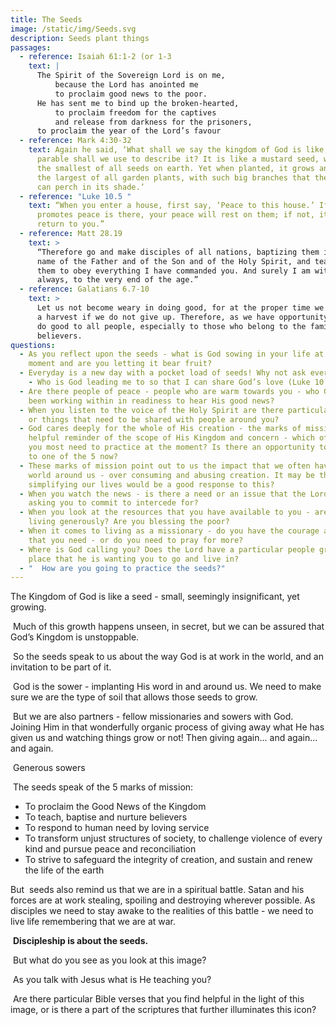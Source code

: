 ```yaml
---
title: The Seeds
image: /static/img/Seeds.svg
description: Seeds plant things
passages:
  - reference: Isaiah 61:1-2 (or 1-3
    text: |
      The Spirit of the Sovereign Lord is on me,
          because the Lord has anointed me
          to proclaim good news to the poor.
      He has sent me to bind up the broken-hearted,
          to proclaim freedom for the captives
          and release from darkness for the prisoners,
      to proclaim the year of the Lord’s favour
  - reference: Mark 4:30-32
    text: Again he said, ‘What shall we say the kingdom of God is like, or what
      parable shall we use to describe it? It is like a mustard seed, which is
      the smallest of all seeds on earth. Yet when planted, it grows and becomes
      the largest of all garden plants, with such big branches that the birds
      can perch in its shade.’
  - reference: "Luke 10.5 "
    text: “When you enter a house, first say, ‘Peace to this house.’ If someone who
      promotes peace is there, your peace will rest on them; if not, it will
      return to you.”
  - reference: Matt 28.19
    text: >
      “Therefore go and make disciples of all nations, baptizing them in the
      name of the Father and of the Son and of the Holy Spirit, and teaching
      them to obey everything I have commanded you. And surely I am with you
      always, to the very end of the age.”
  - reference: Galatians 6.7-10
    text: >
      Let us not become weary in doing good, for at the proper time we will reap
      a harvest if we do not give up. Therefore, as we have opportunity, let us
      do good to all people, especially to those who belong to the family of
      believers.
questions:
  - As you reflect upon the seeds - what is God sowing in your life at the
    moment and are you letting it bear fruit?
  - Everyday is a new day with a pocket load of seeds! Why not ask every morning
    - Who is God leading me to so that I can share God’s love (Luke 10:6)?
  - Are there people of peace - people who are warm towards you - who God has
    been working within in readiness to hear His good news?
  - When you listen to the voice of the Holy Spirit are there particular tasks
    or things that need to be shared with people around you?
  - God cares deeply for the whole of His creation - the marks of mission are a
    helpful reminder of the scope of His Kingdom and concern - which of the 5 do
    you most need to practice at the moment? Is there an opportunity to respond
    to one of the 5 now?
  - These marks of mission point out to us the impact that we often have on the
    world around us - over consuming and abusing creation. It may be that
    simplifying our lives would be a good response to this?
  - When you watch the news - is there a need or an issue that the Lord is
    asking you to commit to intercede for?
  - When you look at the resources that you have available to you - are you
    living generously? Are you blessing the poor?
  - When it comes to living as a missionary - do you have the courage and hope
    that you need - or do you need to pray for more?
  - Where is God calling you? Does the Lord have a particular people group or
    place that he is wanting you to go and live in?
  - "  How are you going to practice the seeds?"
---
```

The Kingdom of God is like a seed - small, seemingly insignificant, yet growing.

 Much of this growth happens unseen, in secret, but we can be assured that God’s Kingdom is unstoppable.

 So the seeds speak to us about the way God is at work in the world, and an invitation to be part of it. 

 God is the sower - implanting His word in and around us. We need to make sure we are the type of soil that allows those seeds to grow.

 But we are also partners - fellow missionaries and sowers with God. Joining Him in that wonderfully organic process of giving away what He has given us and watching things grow or not! Then giving again… and again… and again.

 Generous sowers

 The seeds speak of the 5 marks of mission:

* To proclaim the Good News of the Kingdom
* To teach, baptise and nurture believers
* To respond to human need by loving service
* To transform unjust structures of society, to challenge violence of every kind and pursue peace and reconciliation
* To strive to safeguard the integrity of creation, and sustain and renew the life of the earth

But  seeds also remind us that we are in a spiritual battle. Satan and his forces are at work stealing, spoiling and destroying wherever possible. As disciples we need to stay awake to the realities of this battle - we need to live life remembering that we are at war.

 **Discipleship is about the seeds.**

 But what do you see as you look at this image? 

 As you talk with Jesus what is He teaching you? 

 Are there particular Bible verses that you find helpful in the light of this image, or is there a part of the scriptures that further illuminates this icon?